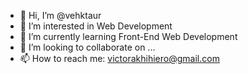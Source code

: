 - 👋 Hi, I’m @vehktaur
- 👀 I’m interested in Web Development
- 🌱 I’m currently learning Front-End Web Development
- 💞️ I’m looking to collaborate on ...
- 📫 How to reach me: victorakhihiero@gmail.com

<!---
vehktaur/vehktaur is a ✨ special ✨ repository because its `README.md` (this file) appears on your GitHub profile.
You can click the Preview link to take a look at your changes.
--->
